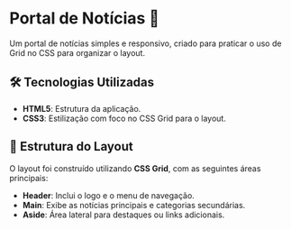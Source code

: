 # Portal de Notícias 📰  

Um portal de notícias simples e responsivo, criado para praticar o uso de Grid no CSS para organizar o layout.  

## 🛠️ Tecnologias Utilizadas  

- **HTML5**: Estrutura da aplicação.  
- **CSS3**: Estilização com foco no CSS Grid para o layout.

## 🎨 Estrutura do Layout  

O layout foi construído utilizando **CSS Grid**, com as seguintes áreas principais:  

- **Header**: Inclui o logo e o menu de navegação.  
- **Main**: Exibe as notícias principais e categorias secundárias.  
- **Aside**: Área lateral para destaques ou links adicionais.  
